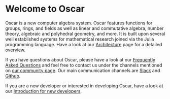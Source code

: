 # Welcome to Oscar

Oscar is a new computer algebra system. Oscar features functions for groups,
rings, and fields as well as linear and commutative algebra, number theory,
algebraic and polyhedral geometry, and more. It is built upon several well
established systems for mathematical research joined via the Julia programming
language. Have a look at our [Architecture](@ref) page for a detailed overview.

If you have questions about Oscar, please have a look at our [Frequently Asked
Questions](@ref) and feel free to contact us under the channels mentioned on
[our community page](https://oscar.computeralgebra.de/community/). Our main
communication channels are
[Slack](https://join.slack.com/t/oscar-system/shared_invite/zt-thtcv97k-2678bKQ~RpR~5gZszDcISw)
and [Github](https://github.com/oscar-system/Oscar.jl).

If you are a new developer or interested in developing Oscar, have a look at
our [Introduction for new developers](@ref).
